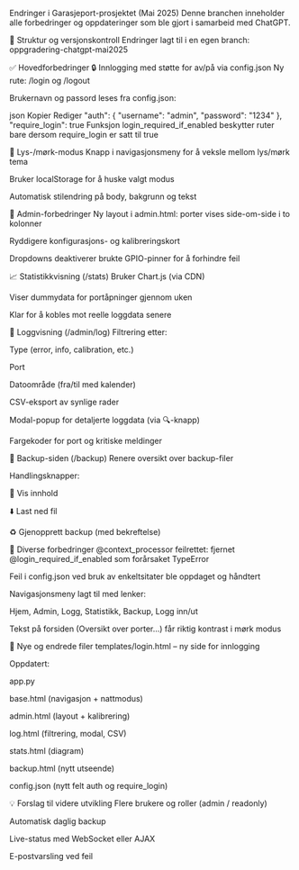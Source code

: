 Endringer i Garasjeport-prosjektet (Mai 2025)
Denne branchen inneholder alle forbedringer og oppdateringer som ble gjort i samarbeid med ChatGPT.

🔀 Struktur og versjonskontroll
Endringer lagt til i en egen branch: oppgradering-chatgpt-mai2025

✅ Hovedforbedringer
🔒 Innlogging med støtte for av/på via config.json
Ny rute: /login og /logout

Brukernavn og passord leses fra config.json:

json
Kopier
Rediger
"auth": {
  "username": "admin",
  "password": "1234"
},
"require_login": true
Funksjon login_required_if_enabled beskytter ruter bare dersom require_login er satt til true

🌙 Lys-/mørk-modus
Knapp i navigasjonsmeny for å veksle mellom lys/mørk tema

Bruker localStorage for å huske valgt modus

Automatisk stilendring på body, bakgrunn og tekst

🧭 Admin-forbedringer
Ny layout i admin.html: porter vises side-om-side i to kolonner

Ryddigere konfigurasjons- og kalibreringskort

Dropdowns deaktiverer brukte GPIO-pinner for å forhindre feil

📈 Statistikkvisning (/stats)
Bruker Chart.js (via CDN)

Viser dummydata for portåpninger gjennom uken

Klar for å kobles mot reelle loggdata senere

📜 Loggvisning (/admin/log)
Filtrering etter:

Type (error, info, calibration, etc.)

Port

Datoområde (fra/til med kalender)

CSV-eksport av synlige rader

Modal-popup for detaljerte loggdata (via 🔍-knapp)

Fargekoder for port og kritiske meldinger

💾 Backup-siden (/backup)
Renere oversikt over backup-filer

Handlingsknapper:

🧾 Vis innhold

⬇️ Last ned fil

♻️ Gjenopprett backup (med bekreftelse)

🧠 Diverse forbedringer
@context_processor feilrettet: fjernet @login_required_if_enabled som forårsaket TypeError

Feil i config.json ved bruk av enkeltsitater ble oppdaget og håndtert

Navigasjonsmeny lagt til med lenker:

Hjem, Admin, Logg, Statistikk, Backup, Logg inn/ut

Tekst på forsiden (Oversikt over porter...) får riktig kontrast i mørk modus

📁 Nye og endrede filer
templates/login.html – ny side for innlogging

Oppdatert:

app.py

base.html (navigasjon + nattmodus)

admin.html (layout + kalibrering)

log.html (filtrering, modal, CSV)

stats.html (diagram)

backup.html (nytt utseende)

config.json (nytt felt auth og require_login)

💡 Forslag til videre utvikling
Flere brukere og roller (admin / readonly)

Automatisk daglig backup

Live-status med WebSocket eller AJAX

E-postvarsling ved feil
